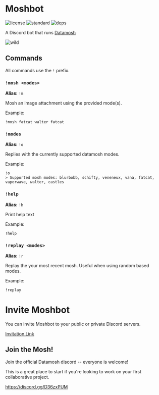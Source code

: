 # Moshbot

![license](https://img.shields.io/badge/license-MIT-green)
![standard](https://img.shields.io/badge/code_style-standard-brightgreen.svg)
![deps](https://img.shields.io/badge/dependencies-datamosh-purple)

A Discord bot that runs [Datamosh](https://github.com/Datamosh-js/datamosh)

![wild](https://user-images.githubusercontent.com/15038724/159620058-ba75ca8d-d86e-4182-8451-2aaa68040da3.png)

## Commands

All commands use the `!` prefix.

### `!mosh <modes>`

**Alias:** `!m`

Mosh an image attachment using the provided mode(s).

Example:

```
!mosh fatcat walter fatcat
```

### `!modes`

**Alias:** `!o`

Replies with the currently supported datamosh modes.

Example:

```
!o
> Supported mosh modes: blurbobb, schifty, veneneux, vana, fatcat, vaporwave, walter, castles
```

### `!help`

**Alias:** `!h`

Print help text

Example:

```
!help
```

### `!replay <modes>`

**Alias:** `!r`

Replay the your most recent mosh. Useful when using random based modes.

Example:

```
!replay
```

# Invite Moshbot

You can invite Moshbot to your public or private Discord servers.

[Invitation Link](https://discord.com/oauth2/authorize?client_id=955606476540481546&permissions=274878097408&scope=bot%20applications.commands)

## Join the Mosh!

Join the official Datamosh discord -- everyone is welcome!

This is a great place to start if you're looking to work on your first collaborative project.

https://discord.gg/D36zxPUM
